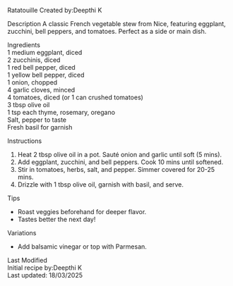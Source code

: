 Ratatouille
Created by:Deepthi K  

Description
A classic French vegetable stew from Nice, featuring eggplant, zucchini, bell peppers, and tomatoes. Perfect as a side or main dish.  

Ingredients  
1 medium eggplant, diced  
2 zucchinis, diced  
1 red bell pepper, diced  
1 yellow bell pepper, diced  
1 onion, chopped  
4 garlic cloves, minced  
4 tomatoes, diced (or 1 can crushed tomatoes)  
3 tbsp olive oil  
1 tsp each thyme, rosemary, oregano  
Salt, pepper to taste  
Fresh basil for garnish  

Instructions  
1. Heat 2 tbsp olive oil in a pot. Sauté onion and garlic until soft (5 mins).  
2. Add eggplant, zucchini, and bell peppers. Cook 10 mins until softened.  
3. Stir in tomatoes, herbs, salt, and pepper. Simmer covered for 20-25 mins.  
4. Drizzle with 1 tbsp olive oil, garnish with basil, and serve.  

Tips  
- Roast veggies beforehand for deeper flavor.  
- Tastes better the next day!  

Variations  
- Add balsamic vinegar or top with Parmesan.  

Last Modified  
Initial recipe by:Deepthi K  
Last updated: 18/03/2025
